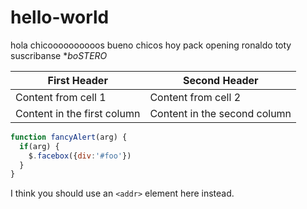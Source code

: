 # hello-world
hola chicoooooooooos
bueno chicos hoy pack opening ronaldo toty suscribanse
**boSTERO*

First Header | Second Header
------------ | -------------
Content from cell 1 | Content from cell 2
Content in the first column | Content in the second column
```javascript
function fancyAlert(arg) {
  if(arg) {
    $.facebox({div:'#foo'})
  }
}
```
I think you should use an
`<addr>` element here instead.
